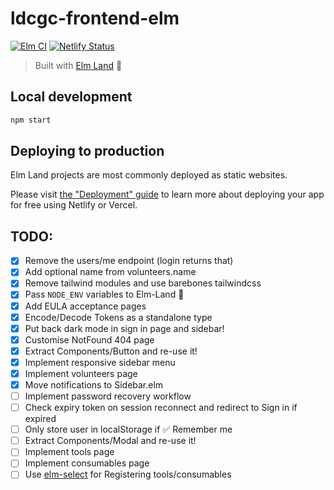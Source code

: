 # ldcgc-frontend-elm

[![Elm CI](https://github.com/ldcinventory/ldcgc-frontend-elm/workflows/Elm%20CI/badge.svg)](https://github.com/ldcinventory/ldcgc-frontend-elm/actions)
[![Netlify Status](https://api.netlify.com/api/v1/badges/433924af-2aa7-45a8-9ec7-300c96277e87/deploy-status)](https://app.netlify.com/sites/ldcgc-frontend/deploys)

> Built with [Elm Land](https://elm.land) 🌈

## Local development

```bash
npm start
```

## Deploying to production

Elm Land projects are most commonly deployed as static websites.

Please visit [the "Deployment" guide](https://elm.land/guide/deploying) to learn more
about deploying your app for free using Netlify or Vercel.

## TODO:

- [x] Remove the users/me endpoint (login returns that)
- [x] Add optional name from volunteers.name
- [x] Remove tailwind modules and use barebones tailwindcss
- [x] Pass `NODE_ENV` variables to Elm-Land 🌈
- [x] Add EULA acceptance pages
- [x] Encode/Decode Tokens as a standalone type
- [x] Put back dark mode in sign in page and sidebar!
- [x] Customise NotFound 404 page
- [x] Extract Components/Button and re-use it!
- [x] Implement responsive sidebar menu
- [x] Implement volunteers page
- [x] Move notifications to Sidebar.elm
- [ ] Implement password recovery workflow
- [ ] Check expiry token on session reconnect and redirect to Sign in if expired
- [ ] Only store user in localStorage if ✅ Remember me
- [ ] Extract Components/Modal and re-use it!
- [ ] Implement tools page
- [ ] Implement consumables page
- [ ] Use [elm-select](https://github.com/sporto/elm-select/tree/6.2.1) for Registering tools/consumables
